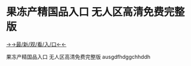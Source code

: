 # 果冻产精国品入口 无人区高清免费完整版

<a href="https://m8k3.cc">→→最/新/观/看/入/口←←</a>

果冻产精国品入口 无人区高清免费完整版
ausgdfhdggchhddh
